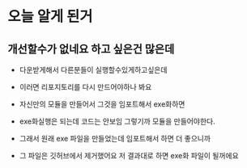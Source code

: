 # 오늘 알게 된거 
## 개선할수가 없네요 하고 싶은건 많은데

- 다운받게해서 다른분들이 실행할수있게하고싶은데
- 이러면 리포지토리를 다시 만드어야하나 봐요

- 자신만의 모듈을 만들어서 그것을 임포트해서 exe화하면 
- exe화실행은 되는데 코드는 안보임 그렇기까 모듈을 만들어야한다.
  
- 그래서 원래 exe 파일을 만들었는데 임포트해서 하면 더 좋으니까 
- 그 파일은 깃허브에서 제거했어요 저 결과대로 하면 exe화 파일이 될꺼에요
